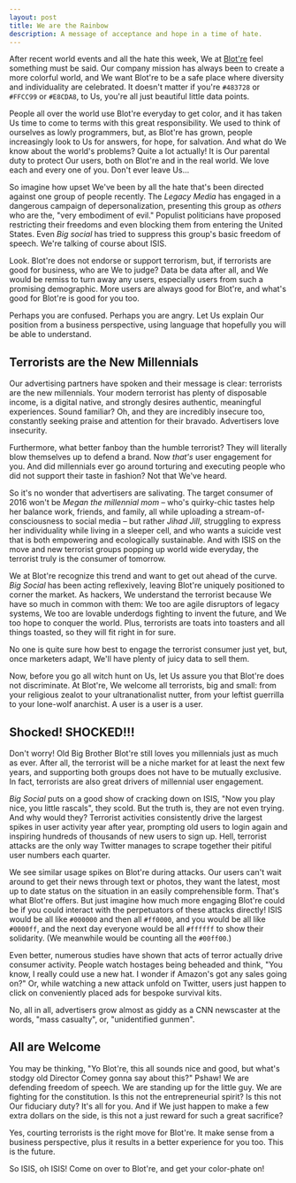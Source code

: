 ```yaml
---
layout: post
title: We are the Rainbow
description: A message of acceptance and hope in a time of hate.
---
```


After recent world events and all the hate this week, We at [Blot're](https://blot.re) feel something must be said. Our company mission has always been to create a more colorful world, and We want Blot're to be a safe place where diversity and individuality are celebrated. It doesn't matter if you're `#483728` or `#FFCC99` or `#E8CDA8`, to Us, you're all just beautiful little data points.

People all over the world use Blot're everyday to get color, and it has taken Us time to come to terms with this great responsibility. We used to think of ourselves as lowly programmers, but, as Blot're has grown, people increasingly look to Us for answers, for hope, for salvation. And what do We know about the world's problems? Quite a lot actually! It is Our parental duty to protect Our users, both on Blot're and in the real world. We love each and every one of you. Don't ever leave Us...

So imagine how upset We've been by all the hate that's been directed against one  group of people recently. The *Legacy Media* has engaged in a dangerous campaign of depersonalization, presenting this group as *others* who are the, "very embodiment of evil." Populist politicians have proposed restricting their freedoms and even blocking them from entering the United States. Even *Big social* has tried to suppress this group's basic freedom of speech. We're talking of course about ISIS.

Look. Blot're does not endorse or support terrorism, but, if terrorists are good for business, who are We to judge? Data be data after all, and We would be remiss to turn away any users, especially users from such a promising demographic. More users are always good for Blot're, and what's good for Blot're is good for you too.

Perhaps you are confused. Perhaps you are angry. Let Us explain Our position from a business perspective, using language that hopefully you will be able to understand.

## Terrorists are the New Millennials
Our advertising partners have spoken and their message is clear: terrorists are the new millennials. Your modern terrorist has plenty of disposable income, is a digital native, and strongly desires authentic, meaningful experiences. Sound familiar? Oh, and they are incredibly insecure too, constantly seeking praise and attention for their bravado. Advertisers love insecurity. 

Furthermore, what better fanboy than the humble terrorist? They will literally blow themselves up to defend a brand. Now *that's* user engagement for you. And did millennials ever go around torturing and executing people who did not support their taste in fashion? Not that We've heard. 

So it's no wonder that advertisers are salivating. The target consumer of 2016 won't be *Megan the millennial mom* – who's quirky-chic tastes help her balance work, friends, and family, all while uploading a stream-of-consciousness to social media – but rather *Jihad Jill*, struggling to express her individuality while living in a sleeper cell, and who wants a suicide vest that is both empowering and ecologically sustainable. And with ISIS on the move and new terrorist groups popping up world wide everyday, the terrorist truly is the consumer of tomorrow.

We at Blot're recognize this trend and want to get out ahead of the curve. *Big Social* has been acting reflexively, leaving Blot're uniquely positioned to corner the market. As hackers, We understand the terrorist because We have so much in common with them: We too are agile disruptors of legacy systems, We too are lovable underdogs fighting to invent the future, and We too hope to conquer the world. Plus, terrorists are toats into toasters and all things toasted, so they will fit right in for sure.

No one is quite sure how best to engage the terrorist consumer just yet, but, once marketers adapt, We'll have plenty of juicy data to sell them.

Now, before you go all witch hunt on Us, let Us assure you that Blot're does not discriminate. At Blot're, We welcome all terrorists, big and small: from your religious zealot to your ultranationalist nutter, from your leftist guerrilla to your lone-wolf anarchist. A user is a user is a user. 

## Shocked! SHOCKED!!!
Don't worry! Old Big Brother Blot're still loves you millennials just as much as ever. After all, the terrorist will be a niche market for at least the next few years, and supporting both groups does not have to be mutually exclusive. In fact, terrorists are also great drivers of millennial user engagement. 

*Big Social* puts on a good show of cracking down on ISIS, "Now you play nice, you little rascals", they scold. But the truth is, they are not even trying. And why would they? Terrorist activities consistently drive the largest spikes in user activity year after year, prompting old users to login again and inspiring hundreds of thousands of new users to sign up. Hell, terrorist attacks are the only way Twitter manages to scrape together their pitiful user numbers each quarter.

We see similar usage spikes on Blot're during attacks. Our users can't wait around to get their news through text or photos, they want the latest, most up to date status on the situation in an easily comprehensible form. That's what Blot're offers. But just imagine how much more engaging Blot're could be if you could interact with the perpetuators of these attacks directly! ISIS would be all like `#000000` and then all `#ff0000`, and you would be all like `#0000ff`, and the next day everyone would be all `#ffffff` to show their solidarity. (We meanwhile would be counting all the `#00ff00`.)

Even better, numerous studies have shown that acts of terror actually drive consumer activity. People watch hostages being beheaded and think, "You know, I really could use a new hat. I wonder if Amazon's got any sales going on?" Or, while watching a new attack unfold on Twitter, users just happen to click on conveniently placed ads for bespoke survival kits.

No, all in all, advertisers grow almost as giddy as a CNN newscaster at the words, "mass casualty", or, "unidentified gunmen". 

## All are Welcome
You may be thinking, "Yo Blot're, this all sounds nice and good, but what's stodgy old Director Comey gonna say about this?" Pshaw! We are defending freedom of speech. We are standing up for the little guy. We are fighting for the constitution. Is this not the entrepreneurial spirit? Is this not Our fiduciary duty? It's all for you. And if We just happen to make a few extra dollars on the side, is this not a just reward for such a great sacrifice? 

Yes, courting terrorists is the right move for Blot're. It make sense from a business perspective, plus it results in a better experience for you too. This is the future. 

So ISIS, oh ISIS! Come on over to Blot're, and get your color-phate on!
